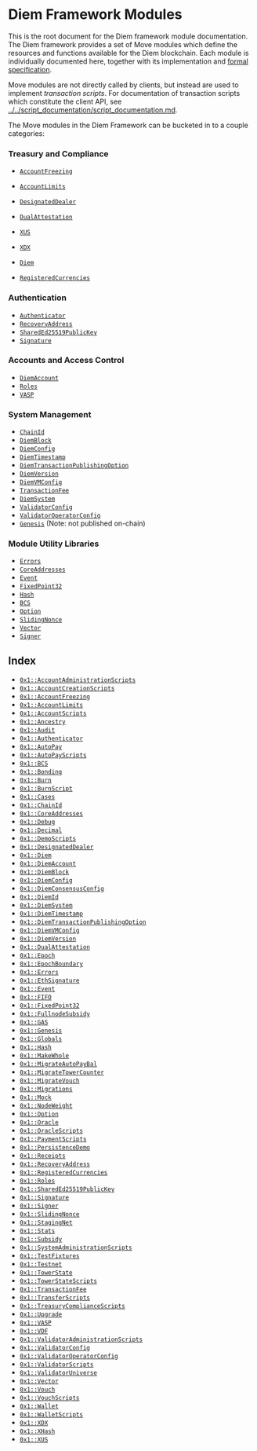 
<a name="@Diem_Framework_Modules_0"></a>

# Diem Framework Modules


This is the root document for the Diem framework module documentation. The Diem framework provides a set of Move
modules which define the resources and functions available for the Diem blockchain. Each module is individually
documented here, together with its implementation and
[formal specification](../../script_documentation/spec_documentation.md).

Move modules are not directly called by clients, but instead are used to implement *transaction scripts*.
For documentation of transaction scripts which constitute the client API, see
[../../script_documentation/script_documentation.md](../../script_documentation/script_documentation.md).

The Move modules in the Diem Framework can be bucketed in to a couple categories:


<a name="@Treasury_and_Compliance_1"></a>

### Treasury and Compliance

* <code><a href="AccountFreezing.md#0x1_AccountFreezing">AccountFreezing</a></code>
* <code><a href="AccountLimits.md#0x1_AccountLimits">AccountLimits</a></code>
* <code><a href="DesignatedDealer.md#0x1_DesignatedDealer">DesignatedDealer</a></code>
* <code><a href="DualAttestation.md#0x1_DualAttestation">DualAttestation</a></code>

* <code><a href="XUS.md#0x1_XUS">XUS</a></code>
* <code><a href="XDX.md#0x1_XDX">XDX</a></code>
* <code><a href="Diem.md#0x1_Diem">Diem</a></code>
* <code><a href="RegisteredCurrencies.md#0x1_RegisteredCurrencies">RegisteredCurrencies</a></code>


<a name="@Authentication_2"></a>

### Authentication

* <code><a href="Authenticator.md#0x1_Authenticator">Authenticator</a></code>
* <code><a href="RecoveryAddress.md#0x1_RecoveryAddress">RecoveryAddress</a></code>
* <code><a href="SharedEd25519PublicKey.md#0x1_SharedEd25519PublicKey">SharedEd25519PublicKey</a></code>
* <code><a href="Signature.md#0x1_Signature">Signature</a></code>


<a name="@Accounts_and_Access_Control_3"></a>

### Accounts and Access Control

* <code><a href="DiemAccount.md#0x1_DiemAccount">DiemAccount</a></code>
* <code><a href="Roles.md#0x1_Roles">Roles</a></code>
* <code><a href="VASP.md#0x1_VASP">VASP</a></code>


<a name="@System_Management_4"></a>

### System Management

* <code><a href="ChainId.md#0x1_ChainId">ChainId</a></code>
* <code><a href="DiemBlock.md#0x1_DiemBlock">DiemBlock</a></code>
* <code><a href="DiemConfig.md#0x1_DiemConfig">DiemConfig</a></code>
* <code><a href="DiemTimestamp.md#0x1_DiemTimestamp">DiemTimestamp</a></code>
* <code><a href="DiemTransactionPublishingOption.md#0x1_DiemTransactionPublishingOption">DiemTransactionPublishingOption</a></code>
* <code><a href="DiemVersion.md#0x1_DiemVersion">DiemVersion</a></code>
* <code><a href="DiemVMConfig.md#0x1_DiemVMConfig">DiemVMConfig</a></code>
* <code><a href="TransactionFee.md#0x1_TransactionFee">TransactionFee</a></code>
* <code><a href="DiemSystem.md#0x1_DiemSystem">DiemSystem</a></code>
* <code><a href="ValidatorConfig.md#0x1_ValidatorConfig">ValidatorConfig</a></code>
* <code><a href="ValidatorOperatorConfig.md#0x1_ValidatorOperatorConfig">ValidatorOperatorConfig</a></code>
* <code><a href="Genesis.md#0x1_Genesis">Genesis</a></code> (Note: not published on-chain)


<a name="@Module_Utility_Libraries_5"></a>

### Module Utility Libraries

* <code><a href="../../../../../../move-stdlib/docs/Errors.md#0x1_Errors">Errors</a></code>
* <code><a href="CoreAddresses.md#0x1_CoreAddresses">CoreAddresses</a></code>
* <code><a href="../../../../../../move-stdlib/docs/Event.md#0x1_Event">Event</a></code>
* <code><a href="../../../../../../move-stdlib/docs/FixedPoint32.md#0x1_FixedPoint32">FixedPoint32</a></code>
* <code><a href="../../../../../../move-stdlib/docs/Hash.md#0x1_Hash">Hash</a></code>
* <code><a href="../../../../../../move-stdlib/docs/BCS.md#0x1_BCS">BCS</a></code>
* <code><a href="../../../../../../move-stdlib/docs/Option.md#0x1_Option">Option</a></code>
* <code><a href="SlidingNonce.md#0x1_SlidingNonce">SlidingNonce</a></code>
* <code><a href="../../../../../../move-stdlib/docs/Vector.md#0x1_Vector">Vector</a></code>
* <code><a href="../../../../../../move-stdlib/docs/Signer.md#0x1_Signer">Signer</a></code>


<a name="@Index_6"></a>

## Index


-  [`0x1::AccountAdministrationScripts`](AccountAdministrationScripts.md#0x1_AccountAdministrationScripts)
-  [`0x1::AccountCreationScripts`](AccountCreationScripts.md#0x1_AccountCreationScripts)
-  [`0x1::AccountFreezing`](AccountFreezing.md#0x1_AccountFreezing)
-  [`0x1::AccountLimits`](AccountLimits.md#0x1_AccountLimits)
-  [`0x1::AccountScripts`](ol_account.md#0x1_AccountScripts)
-  [`0x1::Ancestry`](Ancestry.md#0x1_Ancestry)
-  [`0x1::Audit`](Audit.md#0x1_Audit)
-  [`0x1::Authenticator`](Authenticator.md#0x1_Authenticator)
-  [`0x1::AutoPay`](AutoPay.md#0x1_AutoPay)
-  [`0x1::AutoPayScripts`](ol_autopay.md#0x1_AutoPayScripts)
-  [`0x1::BCS`](../../../../../../move-stdlib/docs/BCS.md#0x1_BCS)
-  [`0x1::Bonding`](Demo_Bonding.md#0x1_Bonding)
-  [`0x1::Burn`](Burn.md#0x1_Burn)
-  [`0x1::BurnScript`](ol_burn_pref.md#0x1_BurnScript)
-  [`0x1::Cases`](Cases.md#0x1_Cases)
-  [`0x1::ChainId`](ChainId.md#0x1_ChainId)
-  [`0x1::CoreAddresses`](CoreAddresses.md#0x1_CoreAddresses)
-  [`0x1::Debug`](Debug.md#0x1_Debug)
-  [`0x1::Decimal`](Decimal.md#0x1_Decimal)
-  [`0x1::DemoScripts`](ol_demo_e2e.md#0x1_DemoScripts)
-  [`0x1::DesignatedDealer`](DesignatedDealer.md#0x1_DesignatedDealer)
-  [`0x1::Diem`](Diem.md#0x1_Diem)
-  [`0x1::DiemAccount`](DiemAccount.md#0x1_DiemAccount)
-  [`0x1::DiemBlock`](DiemBlock.md#0x1_DiemBlock)
-  [`0x1::DiemConfig`](DiemConfig.md#0x1_DiemConfig)
-  [`0x1::DiemConsensusConfig`](DiemConsensusConfig.md#0x1_DiemConsensusConfig)
-  [`0x1::DiemId`](DiemId.md#0x1_DiemId)
-  [`0x1::DiemSystem`](DiemSystem.md#0x1_DiemSystem)
-  [`0x1::DiemTimestamp`](DiemTimestamp.md#0x1_DiemTimestamp)
-  [`0x1::DiemTransactionPublishingOption`](DiemTransactionPublishingOption.md#0x1_DiemTransactionPublishingOption)
-  [`0x1::DiemVMConfig`](DiemVMConfig.md#0x1_DiemVMConfig)
-  [`0x1::DiemVersion`](DiemVersion.md#0x1_DiemVersion)
-  [`0x1::DualAttestation`](DualAttestation.md#0x1_DualAttestation)
-  [`0x1::Epoch`](Epoch.md#0x1_Epoch)
-  [`0x1::EpochBoundary`](EpochBoundary.md#0x1_EpochBoundary)
-  [`0x1::Errors`](../../../../../../move-stdlib/docs/Errors.md#0x1_Errors)
-  [`0x1::EthSignature`](EthSignature.md#0x1_EthSignature)
-  [`0x1::Event`](../../../../../../move-stdlib/docs/Event.md#0x1_Event)
-  [`0x1::FIFO`](FIFO.md#0x1_FIFO)
-  [`0x1::FixedPoint32`](../../../../../../move-stdlib/docs/FixedPoint32.md#0x1_FixedPoint32)
-  [`0x1::FullnodeSubsidy`](FullnodeSubsidy.md#0x1_FullnodeSubsidy)
-  [`0x1::GAS`](GAS.md#0x1_GAS)
-  [`0x1::Genesis`](Genesis.md#0x1_Genesis)
-  [`0x1::Globals`](Globals.md#0x1_Globals)
-  [`0x1::Hash`](../../../../../../move-stdlib/docs/Hash.md#0x1_Hash)
-  [`0x1::MakeWhole`](MakeWhole.md#0x1_MakeWhole)
-  [`0x1::MigrateAutoPayBal`](Migrations.md#0x1_MigrateAutoPayBal)
-  [`0x1::MigrateTowerCounter`](Migrations.md#0x1_MigrateTowerCounter)
-  [`0x1::MigrateVouch`](Migrations.md#0x1_MigrateVouch)
-  [`0x1::Migrations`](Migrations.md#0x1_Migrations)
-  [`0x1::Mock`](Mock.md#0x1_Mock)
-  [`0x1::NodeWeight`](NodeWeight.md#0x1_NodeWeight)
-  [`0x1::Option`](../../../../../../move-stdlib/docs/Option.md#0x1_Option)
-  [`0x1::Oracle`](Oracle.md#0x1_Oracle)
-  [`0x1::OracleScripts`](ol_oracle.md#0x1_OracleScripts)
-  [`0x1::PaymentScripts`](PaymentScripts.md#0x1_PaymentScripts)
-  [`0x1::PersistenceDemo`](Demos.md#0x1_PersistenceDemo)
-  [`0x1::Receipts`](Receipts.md#0x1_Receipts)
-  [`0x1::RecoveryAddress`](RecoveryAddress.md#0x1_RecoveryAddress)
-  [`0x1::RegisteredCurrencies`](RegisteredCurrencies.md#0x1_RegisteredCurrencies)
-  [`0x1::Roles`](Roles.md#0x1_Roles)
-  [`0x1::SharedEd25519PublicKey`](SharedEd25519PublicKey.md#0x1_SharedEd25519PublicKey)
-  [`0x1::Signature`](Signature.md#0x1_Signature)
-  [`0x1::Signer`](../../../../../../move-stdlib/docs/Signer.md#0x1_Signer)
-  [`0x1::SlidingNonce`](SlidingNonce.md#0x1_SlidingNonce)
-  [`0x1::StagingNet`](Testnet.md#0x1_StagingNet)
-  [`0x1::Stats`](Stats.md#0x1_Stats)
-  [`0x1::Subsidy`](Subsidy.md#0x1_Subsidy)
-  [`0x1::SystemAdministrationScripts`](SystemAdministrationScripts.md#0x1_SystemAdministrationScripts)
-  [`0x1::TestFixtures`](TestFixtures.md#0x1_TestFixtures)
-  [`0x1::Testnet`](Testnet.md#0x1_Testnet)
-  [`0x1::TowerState`](TowerState.md#0x1_TowerState)
-  [`0x1::TowerStateScripts`](ol_miner_state.md#0x1_TowerStateScripts)
-  [`0x1::TransactionFee`](TransactionFee.md#0x1_TransactionFee)
-  [`0x1::TransferScripts`](ol_transfer.md#0x1_TransferScripts)
-  [`0x1::TreasuryComplianceScripts`](TreasuryComplianceScripts.md#0x1_TreasuryComplianceScripts)
-  [`0x1::Upgrade`](Upgrade.md#0x1_Upgrade)
-  [`0x1::VASP`](VASP.md#0x1_VASP)
-  [`0x1::VDF`](VDF.md#0x1_VDF)
-  [`0x1::ValidatorAdministrationScripts`](ValidatorAdministrationScripts.md#0x1_ValidatorAdministrationScripts)
-  [`0x1::ValidatorConfig`](ValidatorConfig.md#0x1_ValidatorConfig)
-  [`0x1::ValidatorOperatorConfig`](ValidatorOperatorConfig.md#0x1_ValidatorOperatorConfig)
-  [`0x1::ValidatorScripts`](ol_validator.md#0x1_ValidatorScripts)
-  [`0x1::ValidatorUniverse`](ValidatorUniverse.md#0x1_ValidatorUniverse)
-  [`0x1::Vector`](../../../../../../move-stdlib/docs/Vector.md#0x1_Vector)
-  [`0x1::Vouch`](Vouch.md#0x1_Vouch)
-  [`0x1::VouchScripts`](ol_vouch_for.md#0x1_VouchScripts)
-  [`0x1::Wallet`](Wallet.md#0x1_Wallet)
-  [`0x1::WalletScripts`](ol_wallet.md#0x1_WalletScripts)
-  [`0x1::XDX`](XDX.md#0x1_XDX)
-  [`0x1::XHash`](xhash.md#0x1_XHash)
-  [`0x1::XUS`](XUS.md#0x1_XUS)


[//]: # ("File containing references which can be used from documentation")
[ACCESS_CONTROL]: https://github.com/diem/dip/blob/main/dips/dip-2.md
[ROLE]: https://github.com/diem/dip/blob/main/dips/dip-2.md#roles
[PERMISSION]: https://github.com/diem/dip/blob/main/dips/dip-2.md#permissions
